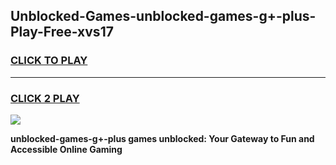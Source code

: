 
## Unblocked-Games-unblocked-games-g+-plus-Play-Free-xvs17
<h3>
<a href="https://premium76.site?title=unblocked-games-g+-plus&ref=23A">CLICK TO PLAY</a></h3>
<hr>

<h3>
<a href="https://premium76.site?title=unblocked-games-g+-plus&ref=23A">CLICK 2 PLAY</a>
  
</h3>

<a href="https://premium76.site?title=unblocked-games-g+-plus&ref=23A"><img src="https://clearcache.store/games.png"></a>


**unblocked-games-g+-plus games unblocked: Your Gateway to Fun and Accessible Online Gaming**
